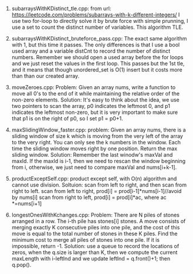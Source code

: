 1. subarraysWithKDistinct_tle.cpp: from url: https://leetcode.com/problems/subarrays-with-k-different-integers/
I use two for-loop to directly solve it by brute force with simple prunning, I use a set to count the distinct number of variables. This algorithm TLE.

2. subarraysWithKDistinct_bruteforce_pass.cpp: The exact same algorithm with 1, but this time it passes. The only differences is that I use a bool used array and a variable distCnt to record the number of distinct numbers. Remember we should open a used array before the for loops and we just reset the values in the first loop. This passes but the 1st tle, and it means that though unordered_set is O(1) insert but it costs more than than our created array. 

3. moveZeroes.cpp: Problem: Given an array nums, write a function to move all 0's to the end of it while maintaining the relative order of the non-zero elements.
Solution: It's easy to think about the idea, we use two pointers to scan the array, p0 indicates the leftmost 0, and p1 indicates the leftmost non-zero, but it is very important to make sure that p1 is on the right of p0, so I set p1 = p0+1.

4. maxSlidingWindow_faster.cpp: 
problem: Given an array nums, there is a sliding window of size k which is moving from the very left of the array to the very right. You can only see the k numbers in the window. Each time the sliding window moves right by one position. Return the max sliding window.
Solution: Remember the last winodw's maxVal and maxId. If the maxId is i-1, then we need to rescan the window beginning from i, otherwise, we just need to compare maxVal and nums[i+k-1].

5. productExceptSelf.cpp: product except self, with O(n) algorithm and cannot use division. 
Soltuion: scan from left to right, and then scan from right to left. scan from left to right, prod[i] = prod[i-1]\*nums[i-1]//avoid by nums[i] scan from right to left, prod[i] = prod[i]\*ac, where ac \*=nums[i+1]

6. longestOnesWithKchanges.cpp: 
Problem: There are N piles of stones arranged in a row.  The i-th pile has stones[i] stones.
A move consists of merging exactly K consecutive piles into one pile, and the cost of this move is equal to the total number of stones in these K piles.
Find the minimum cost to merge all piles of stones into one pile.  If it is impossible, return -1.
Solution: use a queue to record the locations of zeros, when the q.size is larger than K, then we compute the current maxLength with i-leftInd and we update leftInd = q.front()+1; then q.pop().
